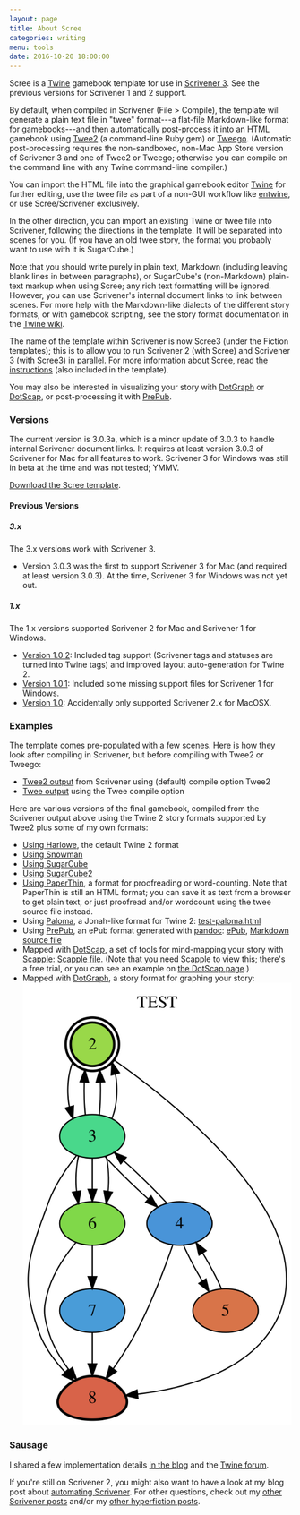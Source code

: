 ```yaml
---
layout: page
title: About Scree
categories: writing
menu: tools
date: 2016-10-20 18:00:00
---
```

Scree is a [Twine](/tools/twine.html) gamebook template for use in [Scrivener 3](http://www.literatureandlatte.com/scrivener.php).  See the previous versions for Scrivener 1 and 2 support.

By default, when compiled in Scrivener (File > Compile), the template will generate a plain text file in "twee" format---a flat-file Markdown-like format for gamebooks---and then automatically post-process it into an HTML gamebook using [Twee2](http://twee2.danq.me) (a command-line Ruby gem) or [Tweego](https://www.motoslave.net/tweego/).  (Automatic post-processing requires the non-sandboxed, non-Mac App Store version of Scrivener 3 and one of Twee2 or Tweego; otherwise you can compile on the command line with any Twine command-line compiler.)

You can import the HTML file into the graphical gamebook editor [Twine](http://twinery.org) for further editing, use the twee file as part of a non-GUI workflow like [entwine](https://github.com/klembot/grunt-entwine-quickstart), or use Scree/Scrivener exclusively.

In the other direction, you can import an existing Twine or twee file into Scrivener, following the directions in the template.  It will be separated into scenes for you.  (If you have an old twee story, the format you probably want to use with it is SugarCube.)

Note that you should write purely in plain text, Markdown (including leaving blank lines in between paragraphs), or SugarCube's (non-Markdown) plain-text markup when using Scree; any rich text formatting will be ignored.  However, you can use Scrivener's internal document links to link between scenes.  For more help with the Markdown-like dialects of the different story formats, or with gamebook scripting, see the story format documentation in the [Twine wiki](https://twinery.org/wiki/).

The name of the template within Scrivener is now Scree3 (under the Fiction templates); this is to allow you to run Scrivener 2 (with Scree) and Scrivener 3 (with Scree3) in parallel.  For more information about Scree, read [the instructions](ScreeFormat.html) (also included in the template).

You may also be interested in visualizing your story with [DotGraph](/tools/scree/dotgraph/) or [DotScap](/tools/scree/dotscap/), or post-processing it with [PrePub](/tools/scree/prepub/).

### Versions

The current version is 3.0.3a, which is a minor update of 3.0.3 to handle internal Scrivener document links.  It requires at least version 3.0.3 of Scrivener for Mac for all features to work.  Scrivener 3 for Windows was still in beta at the time and was not tested; YMMV.

[Download the Scree template](Scree.zip).

#### Previous Versions

##### 3.x

The 3.x versions work with Scrivener 3.

* Version 3.0.3 was the first to support Scrivener 3 for Mac (and required at least version 3.0.3).  At the time, Scrivener 3 for Windows was not yet out.

##### 1.x

The 1.x versions supported Scrivener 2 for Mac and Scrivener 1 for Windows.

* [Version 1.0.2](/tools/scree/1.0.2/): Included tag support (Scrivener tags and statuses are turned into Twine tags) and improved layout auto-generation for Twine 2.
* [Version 1.0.1](/tools/scree/1.0.1/): Included some missing support files for Scrivener 1 for Windows.
* [Version 1.0](/tools/scree/1.0/): Accidentally only supported Scrivener 2.x for MacOSX.

### Examples

The template comes pre-populated with a few scenes.  Here is how they look after compiling in Scrivener, but before compiling with Twee2 or Tweego:

* [Twee2 output](test-twee2.tw) from Scrivener using (default) compile option Twee2
* [Twee output](test-twee.tw) using the Twee compile option

Here are various versions of the final gamebook, compiled from the Scrivener output above using the Twine 2 story formats supported by Twee2 plus some of my own formats:

* [Using Harlowe](test.html), the default Twine 2 format
* [Using Snowman](test-snowman.html)
* [Using SugarCube](test-sugarcube.html)
* [Using SugarCube2](test-sugarcube2.html)
* [Using PaperThin](test-paperthin.html), a format for proofreading or word-counting.  Note that PaperThin is still an HTML format; you can save it as text from a browser to get plain text, or just proofread and/or wordcount using the twee source file instead.
* Using [Paloma](/tools/scree/paloma/), a Jonah-like format for Twine 2: [test-paloma.html](test-paloma.html)
* Using [PrePub](/tools/scree/prepub/), an ePub format generated with [pandoc](https://pandoc.org): [ePub](test-prepub.epub), [Markdown source file](test-prepub.md)
* Mapped with [DotScap](/tools/scree/dotscap/), a set of tools for mind-mapping your story with [Scapple](https://www.literatureandlatte.com/scapple/overview):  [Scapple file](test-dotscap.scap).  (Note that you need Scapple to view this; there's a free trial, or you can see an example on [the DotScap page](/tools/scree/dotscap/).)
* Mapped with [DotGraph](/tools/scree/dotgraph/), a story format for graphing your story: ![test-dotgraph](test-dotgraph.svg)


### Sausage

I shared a few implementation details [in the blog](/blog/2016/10/20/scree/) and the [Twine forum](https://twinery.org/forum/discussion/7474/using-external-ide).

If you're still on Scrivener 2, you might also want to have a look at my blog post about [automating Scrivener](/blog/2017/10/08/autoscrivener/).  For other questions, check out my [other Scrivener posts](/blog/tags/Scrivener/) and/or my [other hyperfiction posts](/blog/tags/hyperfiction/).
